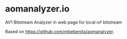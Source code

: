 # aomanalyzer.io
AV1 Bitstream Analyzer in web page for local ivf bitstream 

Based on https://github.com/mbebenita/aomanalyzer.


